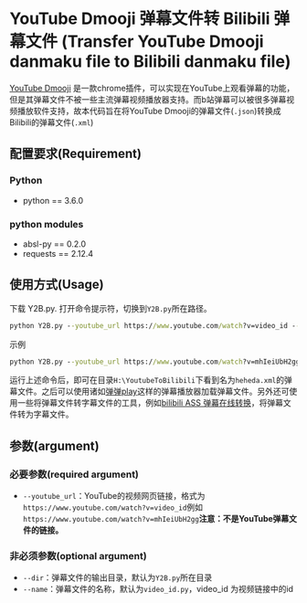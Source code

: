 # YouTube Dmooji 弹幕文件转 Bilibili 弹幕文件 (Transfer YouTube Dmooji danmaku file to Bilibili danmaku file)
[YouTube Dmooji](https://chrome.google.com/webstore/detail/dmooji-live-comments-danm/dcacgbaadlgfnmcpjncoobionpjnbnih) 是一款chrome插件，可以实现在YouTube上观看弹幕的功能，但是其弹幕文件不被一些主流弹幕视频播放器支持。而b站弹幕可以被很多弹幕视频播放软件支持，故本代码旨在将YouTube Dmooji的弹幕文件(`.json`)转换成Bilibili的弹幕文件(`.xml`)
## 配置要求(Requirement)
### Python
* python == 3.6.0
### python modules
* absl-py == 0.2.0
* requests == 2.12.4
## 使用方式(Usage)
下载 Y2B.py. 打开命令提示符，切换到`Y2B.py`所在路径。
```cmd
python Y2B.py --youtube_url https://www.youtube.com/watch?v=video_id --dir D:\YouDirectory --name YourFileName
```
示例
```cmd
python Y2B.py --youtube_url https://www.youtube.com/watch?v=mhIeiUbH2gg --dir H:\YoutubeToBilibili --name heheda
```
运行上述命令后，即可在目录`H:\YoutubeToBilibili`下看到名为`heheda.xml`的弹幕文件。之后可以使用诸如[弹弹play](http://dandanplay.com/)这样的弹幕播放器加载弹幕文件。另外还可使用一些将弹幕文件转字幕文件的工具，例如[bilibili ASS 弹幕在线转换](https://tiansh.github.io/us-danmaku/bilibili/)，将弹幕文件转为字幕文件。
## 参数(argument)
### 必要参数(required argument)
- `--youtube_url`：YouTube的视频网页链接，格式为`https://www.youtube.com/watch?v=video_id`例如`https://www.youtube.com/watch?v=mhIeiUbH2gg`**注意：不是YouTube弹幕文件的链接。**
### 非必须参数(optional argument)
- `--dir`：弹幕文件的输出目录，默认为`Y2B.py`所在目录
- `--name`：弹幕文件的名称，默认为`video_id.py`，video_id 为视频链接中的id
